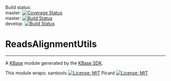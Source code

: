 Build status:<br>
master: [![Coverage Status](https://coveralls.io/repos/github/arfathpasha/ReadsAlignmentUtils/badge.svg?branch=master)](https://coveralls.io/github/arfathpasha/ReadsAlignmentUtils?branch=master)<br>
master:  [![Build Status](https://travis-ci.org/arfathpasha/ReadsAlignmentUtils.svg?branch=master)](https://travis-ci.org/arfathpasha/ReadsAlignmentUtils)<br>
develop: [![Build Status](https://travis-ci.org/arfathpasha/ReadsAlignmentUtils.svg?branch=develop)](https://master-ci.org/arfathpasha/ReadsAlignmentUtils)

# ReadsAlignmentUtils
---

A [KBase](https://kbase.us) module generated by the [KBase SDK](https://github.com/kbase/kb_sdk).


This module wraps:
samtools [![License: MIT](https://img.shields.io/badge/License-MIT-yellow.svg)](https://github.com/samtools/samtools/blob/develop/LICENSE)
Picard [![License: MIT](https://img.shields.io/badge/License-MIT-yellow.svg)](https://github.com/broadinstitute/picard/blob/master/LICENSE.txt)
